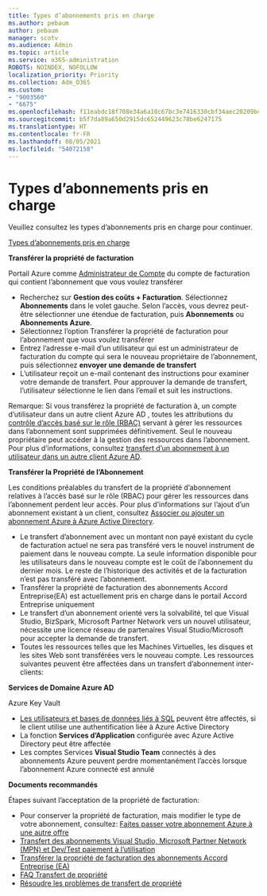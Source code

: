```yaml
---
title: Types d’abonnements pris en charge
ms.author: pebaum
author: pebaum
manager: scotv
ms.audience: Admin
ms.topic: article
ms.service: o365-administration
ROBOTS: NOINDEX, NOFOLLOW
localization_priority: Priority
ms.collection: Adm_O365
ms.custom:
- "9003560"
- "6675"
ms.openlocfilehash: f11eabdc18f708e34a6a10c67bc3e7416330cbf34aec20209b42252ffa0ab018
ms.sourcegitcommit: b5f7da89a650d2915dc652449623c78be6247175
ms.translationtype: HT
ms.contentlocale: fr-FR
ms.lasthandoff: 08/05/2021
ms.locfileid: "54072158"
---
```

# <a name="supported-subscription-types"></a>Types d’abonnements pris en charge

Veuillez consultez les types d’abonnements pris en charge pour continuer.

[Types d’abonnements pris en charge](https://docs.microsoft.com/azure/billing/billing-subscription-transfer?WT.mc_id=Portal-Microsoft_Azure_Support#supported-subscription-types)

**Transférer la propriété de facturation**

Portail Azure comme [Administrateur de Compte](https://ms.portal.azure.com/) du compte de facturation qui contient l’abonnement que vous voulez transférer

- Recherchez sur **Gestion des coûts + Facturation**. Sélectionnez **Abonnements** dans le volet gauche. Selon l’accès, vous devrez peut-être sélectionner une étendue de facturation, puis **Abonnements** ou **Abonnements Azure**.
- Sélectionnez l’option Transférer la propriété de facturation pour l’abonnement que vous voulez transférer
- Entrez l’adresse e-mail d’un utilisateur qui est un administrateur de facturation du compte qui sera le nouveau propriétaire de l’abonnement, puis sélectionnez **envoyer une demande de transfert**
- L’utilisateur reçoit un e-mail contenant des instructions pour examiner votre demande de transfert. Pour approuver la demande de transfert, l’utilisateur sélectionne le lien dans l’email et suit les instructions.

Remarque: Si vous transférez la propriété de facturation à, un compte d’utilisateur dans un autre client Azure AD , toutes les attributions du [contrôle d’accès basé sur le rôle (RBAC)](https://docs.microsoft.com/azure/role-based-access-control/overview?WT.mc_id=Portal-Microsoft_Azure_Support) servant à gérer les ressources dans l’abonnement sont supprimées définitivement. Seul le nouveau propriétaire peut accéder à la gestion des ressources dans l’abonnement. Pour plus d’informations, consultez [transfert d’un abonnement à un utilisateur dans un autre client Azure AD](https://docs.microsoft.com/azure/active-directory/managed-identities-azure-resources/known-issues?WT.mc_id=Portal-Microsoft_Azure_Support).

**Transférer la Propriété de l’Abonnement**

Les conditions préalables du transfert de la propriété d’abonnement relatives à l’accès basé sur le rôle (RBAC) pour gérer les ressources dans l’abonnement perdent leur accès. Pour plus d’informations sur l’ajout d’un abonnement existant à un client, consultez [Associer ou ajouter un abonnement Azure à Azure Active Directory](https://docs.microsoft.com/azure/active-directory/fundamentals/active-directory-how-subscriptions-associated-directory?WT.mc_id=Portal-Microsoft_Azure_Support).

- Le transfert d’abonnement avec un montant non payé existant du cycle de facturation actuel ne sera pas transféré vers le nouvel instrument de paiement dans le nouveau compte. La seule information disponible pour les utilisateurs dans le nouveau compte est le coût de l’abonnement du dernier mois. Le reste de l’historique des activités et de la facturation n’est pas transféré avec l’abonnement.
- Transférer la propriété de facturation des abonnements Accord Entreprise(EA) est actuellement pris en charge dans le portail Accord Entreprise uniquement
- Le transfert d’un abonnement orienté vers la solvabilité, tel que Visual Studio, BizSpark, Microsoft Partner Network vers un nouvel utilisateur, nécessite une licence réseau de partenaires Visual Studio/Microsoft pour accepter la demande de transfert.
- Toutes les ressources telles que les Machines Virtuelles, les disques et les sites Web sont transférées vers le nouveau compte. Les ressources suivantes peuvent être affectées dans un transfert d’abonnement inter-clients:

**Services de Domaine Azure AD**

Azure Key Vault

- [Les utilisateurs et bases de données liés à SQL](https://docs.microsoft.com/azure/sql-database/sql-database-aad-authentication-configure?WT.mc_id=Portal-Microsoft_Azure_Support) peuvent être affectés, si le client utilise une authentification liée à Azure Active Directory
- La fonction **Services d’Application** configurée avec Azure Active Directory peut être affectée
- Les comptes Services **Visual Studio Team** connectés à des abonnements Azure peuvent perdre momentanément l’accès lorsque l’abonnement Azure connecté est annulé

**Documents recommandés**

Étapes suivant l’acceptation de la propriété de facturation:

- Pour conserver la propriété de facturation, mais modifier le type de votre abonnement, consultez: [Faites passer votre abonnement Azure à une autre offre](https://docs.microsoft.com/azure/billing/billing-how-to-switch-azure-offer?WT.mc_id=Portal-Microsoft_Azure_Support)
- [Transfert des abonnements Visual Studio, Microsoft Partner Network (MPN) et Dev/Test paiement à l’utilisation](https://docs.microsoft.com/azure/billing/billing-subscription-transfer?WT.mc_id=Portal-Microsoft_Azure_Support#transferring-visual-studio-microsoft-partner-network-mpn-and-pay-as-you-go-devtest-subscriptions)
- [Transférer la propriété de facturation des abonnements Accord Entreprise (EA)](https://docs.microsoft.com/azure/billing/billing-subscription-transfer?WT.mc_id=Portal-Microsoft_Azure_Support#transfer-billing-ownership-of-enterprise-agreement-ea-subscriptions)
- [FAQ Transfert de propriété](https://docs.microsoft.com/azure/billing/billing-subscription-transfer?WT.mc_id=Portal-Microsoft_Azure_Support#frequently-asked-questions-faq-for-senders)
- [Résoudre les problèmes de transfert de propriété](https://docs.microsoft.com/azure/billing/billing-subscription-transfer?WT.mc_id=Portal-Microsoft_Azure_Support#troubleshooting)